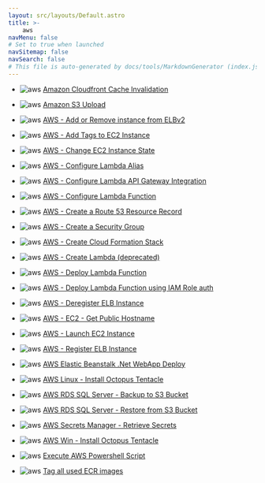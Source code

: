 ```yaml
---
layout: src/layouts/Default.astro
title: >-
    aws
navMenu: false
# Set to true when launched
navSitemap: false
navSearch: false
# This file is auto-generated by docs/tools/MarkdownGenerator (index.js)
---
```


<ul>

<li>

![aws](https://i.octopus.com/library/step-templates/aws.png) [Amazon Cloudfront Cache Invalidation](/integrations/aws/amazon-cloudfront-cache-invalidation)

</li>
        
<li>

![aws](https://i.octopus.com/library/step-templates/aws.png) [Amazon S3 Upload](/integrations/aws/amazon-s3-upload)

</li>
        
<li>

![aws](https://i.octopus.com/library/step-templates/aws.png) [AWS - Add or Remove instance from ELBv2](/integrations/aws/aws-add-or-remove-instance-from-elbv2)

</li>
        
<li>

![aws](https://i.octopus.com/library/step-templates/aws.png) [AWS - Add Tags to EC2 Instance](/integrations/aws/aws-add-tags-to-ec2-instance)

</li>
        
<li>

![aws](https://i.octopus.com/library/step-templates/aws.png) [AWS - Change EC2 Instance State](/integrations/aws/aws-change-ec2-instance-state)

</li>
        
<li>

![aws](https://i.octopus.com/library/step-templates/aws.png) [AWS - Configure Lambda Alias](/integrations/aws/aws-configure-lambda-alias)

</li>
        
<li>

![aws](https://i.octopus.com/library/step-templates/aws.png) [AWS - Configure Lambda API Gateway Integration](/integrations/aws/aws-configure-lambda-api-gateway-integration)

</li>
        
<li>

![aws](https://i.octopus.com/library/step-templates/aws.png) [AWS - Configure Lambda Function](/integrations/aws/aws-configure-lambda-function)

</li>
        
<li>

![aws](https://i.octopus.com/library/step-templates/aws.png) [AWS - Create a Route 53 Resource Record](/integrations/aws/aws-create-a-route-53-resource-record)

</li>
        
<li>

![aws](https://i.octopus.com/library/step-templates/aws.png) [AWS - Create a Security Group](/integrations/aws/aws-create-a-security-group)

</li>
        
<li>

![aws](https://i.octopus.com/library/step-templates/aws.png) [AWS - Create Cloud Formation Stack](/integrations/aws/aws-create-cloud-formation-stack)

</li>
        
<li>

![aws](https://i.octopus.com/library/step-templates/aws.png) [AWS - Create Lambda (deprecated)](/integrations/aws/aws-create-lambda-deprecated)

</li>
        
<li>

![aws](https://i.octopus.com/library/step-templates/aws.png) [AWS - Deploy Lambda Function](/integrations/aws/aws-deploy-lambda-function)

</li>
        
<li>

![aws](https://i.octopus.com/library/step-templates/aws.png) [AWS - Deploy Lambda Function using IAM Role auth](/integrations/aws/aws-deploy-lambda-function-using-iam-role-auth)

</li>
        
<li>

![aws](https://i.octopus.com/library/step-templates/aws.png) [AWS - Deregister ELB Instance](/integrations/aws/aws-deregister-elb-instance)

</li>
        
<li>

![aws](https://i.octopus.com/library/step-templates/aws.png) [AWS - EC2 - Get Public Hostname](/integrations/aws/aws-ec2-get-public-hostname)

</li>
        
<li>

![aws](https://i.octopus.com/library/step-templates/aws.png) [AWS - Launch EC2 Instance](/integrations/aws/aws-launch-ec2-instance)

</li>
        
<li>

![aws](https://i.octopus.com/library/step-templates/aws.png) [AWS - Register ELB Instance](/integrations/aws/aws-register-elb-instance)

</li>
        
<li>

![aws](https://i.octopus.com/library/step-templates/aws.png) [AWS Elastic Beanstalk .Net WebApp Deploy](/integrations/aws/aws-elastic-beanstalk-dotnet-webapp-deploy)

</li>
        
<li>

![aws](https://i.octopus.com/library/step-templates/aws.png) [AWS Linux - Install Octopus Tentacle](/integrations/aws/aws-linux-install-octopus-tentacle)

</li>
        
<li>

![aws](https://i.octopus.com/library/step-templates/aws.png) [AWS RDS SQL Server - Backup to S3 Bucket](/integrations/aws/aws-rds-sql-server-backup-to-s3-bucket)

</li>
        
<li>

![aws](https://i.octopus.com/library/step-templates/aws.png) [AWS RDS SQL Server - Restore from S3 Bucket](/integrations/aws/aws-rds-sql-server-restore-from-s3-bucket)

</li>
        
<li>

![aws](https://i.octopus.com/library/step-templates/aws.png) [AWS Secrets Manager - Retrieve Secrets](/integrations/aws/aws-secrets-manager-retrieve-secrets)

</li>
        
<li>

![aws](https://i.octopus.com/library/step-templates/aws.png) [AWS Win - Install Octopus Tentacle](/integrations/aws/aws-win-install-octopus-tentacle)

</li>
        
<li>

![aws](https://i.octopus.com/library/step-templates/aws.png) [Execute AWS Powershell Script](/integrations/aws/execute-aws-powershell-script)

</li>
        
<li>

![aws](https://i.octopus.com/library/step-templates/aws.png) [Tag all used ECR images](/integrations/aws/tag-all-used-ecr-images)

</li>
        
</ul>
